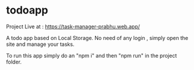 # todoapp
Project Live at : https://task-manager-prabhu.web.app/

A todo app based on Local Storage. No need of any login , simply open the site and manage your tasks.

To run this app simply do an "npm i" and then "npm run" in the project folder.

